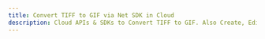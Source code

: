 ---title: Convert TIFF to GIF via Net SDK in Clouddescription: Cloud APIs & SDKs to Convert TIFF to GIF. Also Create, Edit & Render Microsoft Word & OpenOffice documents in the Cloud.---